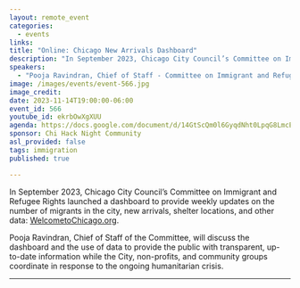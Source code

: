 ```yaml
---
layout: remote_event
categories:
  - events
links: 
title: "Online: Chicago New Arrivals Dashboard"
description: "In September 2023, Chicago City Council’s Committee on Immigrant and Refugee Rights launched a dashboard to provide weekly updates on the number of migrants in the city, new arrivals, shelter locations, and other data: WelcometoChicago.org. Pooja Ravindran, Chief of Staff of the Committee, will discuss the dashboard and the use of data to provide the public with transparent, up-to-date information while the City, non-profits, and community groups coordinate in response to the ongoing humanitarian crisis. "
speakers:
  - "Pooja Ravindran, Chief of Staff - Committee on Immigrant and Refugee Rights"
image: /images/events/event-566.jpg
image_credit:
date: 2023-11-14T19:00:00-06:00
event_id: 566
youtube_id: ekrbOwXgXUU
agenda: https://docs.google.com/document/d/14GtScQm0l6GyqdNht0LpqG8LmcEF7i3COjNJ06PaTj8/edit#
sponsor: Chi Hack Night Community
asl_provided: false
tags: immigration
published: true

---
```


In September 2023, Chicago City Council’s Committee on Immigrant and Refugee Rights launched a dashboard to provide weekly updates on the number of migrants in the city, new arrivals, shelter locations, and other data: [WelcometoChicago.org](https://WelcometoChicago.org).

Pooja Ravindran, Chief of Staff of the Committee, will discuss the dashboard and the use of data to provide the public with transparent, up-to-date information while the City, non-profits, and community groups coordinate in response to the ongoing humanitarian crisis. 


---
